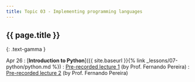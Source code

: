 ```yaml
---
title: Topic 03 - Implementing programming languages
---
```


## {{ page.title }}
{: .text-gamma }

Apr 26
: [**Introduction to Python**]({{ site.baseurl }}{% link _lessons/07-python/python.md %})
  : [Pre-recorded lecture 1](https://youtu.be/wSnCxSrHcho) (by Prof. Fernando Pereira)
  : [Pre-recorded lecture 2](https://youtu.be/0eJk49Qqvxk) (by Prof. Fernando Pereira)
